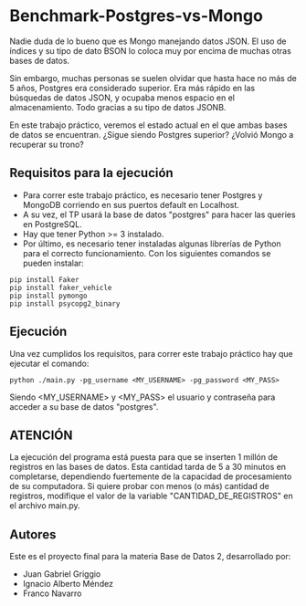 # Benchmark-Postgres-vs-Mongo

Nadie duda de lo bueno que es Mongo manejando datos JSON. El uso de índices y su tipo de dato BSON lo coloca muy por encima de muchas otras bases de datos.

Sin embargo, muchas personas se suelen olvidar que hasta hace no más de 5 años, Postgres era considerado superior. Era más rápido en las búsquedas de datos JSON, y ocupaba menos espacio en el almacenamiento. Todo gracias a su tipo de datos JSONB.

En este trabajo práctico, veremos el estado actual en el que ambas bases de datos se encuentran. ¿Sigue siendo Postgres superior? ¿Volvió Mongo a recuperar su trono?

## Requisitos para la ejecución

* Para correr este trabajo práctico, es necesario tener Postgres y MongoDB corriendo en sus puertos default en Localhost.
* A su vez, el TP usará la base de datos "postgres" para hacer las queries en PostgreSQL.
* Hay que tener Python >= 3 instalado.
* Por último, es necesario tener instaladas algunas librerías de Python para el correcto funcionamiento. Con los siguientes comandos se pueden instalar:
```  
pip install Faker
pip install faker_vehicle
pip install pymongo
pip install psycopg2_binary
```

## Ejecución

Una vez cumplidos los requisitos, para correr este trabajo práctico hay que ejecutar el comando:

```
python ./main.py -pg_username <MY_USERNAME> -pg_password <MY_PASS>
```
Siendo <MY_USERNAME> y <MY_PASS> el usuario y contraseña para acceder a su base de datos "postgres".

## ATENCIÓN

La ejecución del programa está puesta para que se inserten 1 millón de registros en las bases de datos. Esta cantidad tarda de 5 a 30 minutos en completarse, dependiendo fuertemente de la capacidad de procesamiento de su computadora.
Si quiere probar con menos (o más) cantidad de registros, modifique el valor de la variable "CANTIDAD_DE_REGISTROS" en el archivo main.py.

## Autores

Este es el proyecto final para la materia Base de Datos 2, desarrollado por:
* Juan Gabriel Griggio
* Ignacio Alberto Méndez
* Franco Navarro
